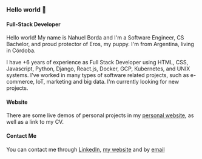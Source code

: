 ### Hello world 👋

#### Full-Stack Developer

Hello world! My name is Nahuel Borda and I'm a Software Engineer, CS Bachelor, and proud protector of Eros, my puppy.
I'm from Argentina, living in Córdoba.

I have +6 years of experience as Full Stack Developer using HTML, CSS, Javascript, Python, Django, React.js, Docker, GCP, Kubernetes, and UNIX systems. I've worked in many types of software related projects, such as e-commerce, IoT, marketing and big data. I'm currently looking for new projects.

#### Website

There are some live demos of personal projects in my [personal website](https://nahuel-borda.github.io/), as well as a link to my CV.

#### Contact Me
You can contact me through [LinkedIn](https://www.linkedin.com/in/nahuel-borda), [my website](https://nahuel-borda.github.io/)
and by [email](bordanah@gmail.com)

 

